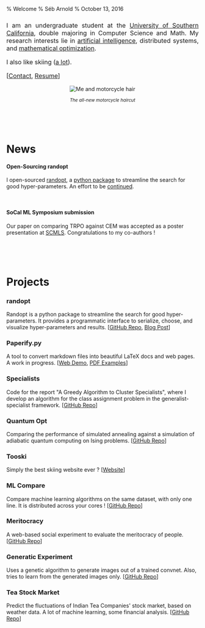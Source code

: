 % Welcome
% Séb Arnold
% October 13, 2016

<link rel="stylesheet" href="https://bootswatch.com/cosmo/bootstrap.css" />

<div class="container header-margin">
<div class="col-md-10 col-md-offset-0 row" style="margin-top:10px;">
<div class="col-md-7" style="text-align:justify;margin-top:25px;font-size:12pt;">

I am an undergraduate student at the [University of Southern California](http://www.usc.edu), double majoring in Computer Science and Math. My research interests lie in [artificial intelligence](http://valerolab.org/), distributed systems, and [mathematical optimization](http://dornsife.usc.edu/labs/msl/).

I also like skiing ([a lot](http://www.tooski.ch)).

[[Contact](mailto:arnolds@usc.edu), [Resume](./resume.pdf)]


</div>
<div class="col-md-5" style="text-align:center;">
<img src="./images/seb.png" style="max-width:250px;height:auto;margin:auto;" alt="Me and motorcycle hair" />
<p><i><small>The all-new motorcycle haircut</small></i></p>
</div>
</div>
</div>


<br />
<br />
<br />

<!--# PhD Application-->
<!--I am currently applying for graduate school ! To learn more about my undergraduate research and work experience, please follow [this link](./phd.html).-->

<!--<br />-->
<!--<br />-->


# News

#### Open-Sourcing randopt
I open-sourced [randopt](https://seba-1511.github.io/randopt/), a [python package](https://pypi.python.org/pypi/randopt) to streamline the search for good hyper-parameters. An effort to be [continued](https://github.com/seba-1511/randopt). 

<br />

#### SoCal ML Symposium submission
Our paper on comparing TRPO against CEM was accepted as a poster presentation at [SCMLS](http://dolcit.cms.caltech.edu/scmls/). Congratulations to my co-authors !

<br />
<br />
<br />

# Projects

### randopt
Randopt is a python package to streamline the search for good hyper-parameters. It provides a programmatic interface to serialize, choose, and visualize hyper-parameters and results. [[GitHub Repo](https://github.com/seba-1511/randopt), [Blog Post](https://seba-1511.github.io/randopt/)] 

### Paperify.py
A tool to convert markdown files into beautiful LaTeX docs and web pages. A work in progress. [[Web Demo](http://seba-1511.github.io/config/), [PDF Examples](https://github.com/seba-1511/config/tree/master/tex_templates/examples)]

### Specialists
Code for the report "A Greedy Algorithm to Cluster Specialists", where I develop an algorithm for the class assignment problem in the generalist-specialist framework. [[GitHub Repo](https://github.com/seba-1511/specialists)]

### Quantum Opt
Comparing the performance of simulated annealing against a simulation of adiabatic quantum computing on Ising problems. [[GitHub Repo](https://github.com/seba-1511/quantum_opt)]

### Tooski
Simply the best skiing website ever ? [[Website](http://www.tooski.ch/)]

### ML Compare
Compare machine learning algorithms on the same dataset, with only one line. It is distributed across your cores ! [[GitHub Repo](https://github.com/ZebTech/MLCompare)]

### Meritocracy
A web-based social experiment to evaluate the meritocracy of people. [[GitHub Repo](https://github.com/seba-1511/meritocracy)]

### Generatic Experiment
Uses a genetic algorithm to generate images out of a trained convnet. Also, tries to learn from the generated images only. [[GitHub Repo](http://github.com/ZebTech/geneticExperiment)]

### Tea Stock Market
Predict the fluctuations of Indian Tea Companies' stock market, based on weather data. A lot of machine learning, some financial analysis. [[GitHub Repo](https://github.com/seba-1511/stockMarket)]
